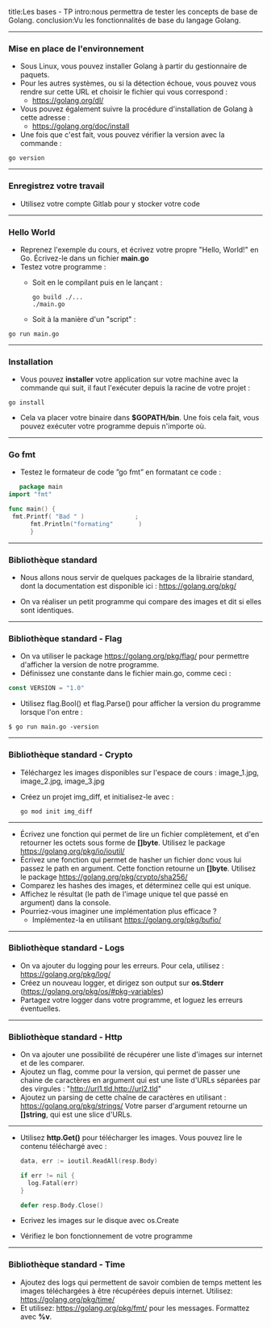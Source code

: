 <!-- markdownlint-disable  MD013 MD041 MD033 MD034 MD024 MD026 -->
title:Les bases - TP
intro:nous permettra de tester les concepts de base de Golang.
conclusion:Vu les fonctionnalités de base du langage Golang.

---

### Mise en place de l'environnement

- Sous Linux, vous pouvez installer Golang à partir du gestionnaire de paquets.
- Pour les autres systèmes, ou si la détection échoue, vous pouvez vous rendre sur cette URL et choisir le fichier qui vous correspond :
  - https://golang.org/dl/
- Vous pouvez également suivre la procédure d'installation de Golang à cette adresse :
  - https://golang.org/doc/install
- Une fois que c'est fait, vous pouvez vérifier la version avec la commande :

```shell
go version
```

---

### Enregistrez votre travail

- Utilisez votre compte Gitlab pour y stocker votre code

---

### Hello World

- Reprenez l'exemple du cours, et écrivez votre propre "Hello, World!" en Go. Écrivez-le dans un fichier **main.go**
- Testez votre programme :
  - Soit en le compilant puis en le lançant :

    ```shell
    go build ./...
    ./main.go
    
    ```

  - Soit à la manière d'un "script" :

```shell
go run main.go
```

---

### Installation

- Vous pouvez **installer** votre application sur votre machine avec la commande qui suit, il faut l'exécuter depuis la racine de votre projet :

```shell
go install
```

- Cela va placer votre binaire dans **$GOPATH/bin**. Une fois cela fait, vous pouvez exécuter votre programme depuis n'importe où.

---

### Go fmt

- Testez le formateur de code ”go fmt” en formatant ce code :

```go
   package main
import "fmt"

func main() {
 fmt.Printf( "Bad " )              ;
      fmt.Println("formating"       )
      }
```

---

### Bibliothèque standard

- Nous allons nous servir de quelques packages de la librairie standard, dont la documentation est disponible ici :
  https://golang.org/pkg/

- On va réaliser un petit programme qui compare des images et dit si elles sont identiques.

---

### Bibliothèque standard - Flag

- On va utiliser le package https://golang.org/pkg/flag/ pour permettre d'afficher la version de notre programme.
- Définissez une constante dans le fichier main.go, comme ceci :

```go
const VERSION = "1.0"
```

- Utilisez flag.Bool() et flag.Parse() pour afficher la version du programme lorsque l'on entre :

```shell
$ go run main.go -version
```

---

### Bibliothèque standard - Crypto

- Téléchargez les images disponibles sur l'espace de cours : image_1.jpg, image_2.jpg, image_3.jpg
- Créez un projet img_diff, et initialisez-le avec :

  ```shell
  go mod init img_diff
  ```

---

- Écrivez une fonction qui permet de lire un fichier complètement, et d'en retourner les octets sous forme de **[]byte**.
  Utilisez le package https://golang.org/pkg/io/ioutil/
- Écrivez une fonction qui permet de hasher un fichier donc vous lui passez le path en argument. Cette fonction retourne un **[]byte**.
  Utilisez le package https://golang.org/pkg/crypto/sha256/
- Comparez les hashes des images, et déterminez celle qui est unique.
- Affichez le résultat (le path de l'image unique tel que passé en argument) dans la console.
- Pourriez-vous imaginer une implémentation plus efficace ?
  - Implémentez-la en utilisant https://golang.org/pkg/bufio/

---

### Bibliothèque standard - Logs

- On va ajouter du logging pour les erreurs. Pour cela, utilisez :
  https://golang.org/pkg/log/
- Créez un nouveau logger, et dirigez son output sur **os.Stderr**
  (https://golang.org/pkg/os/#pkg-variables)
- Partagez votre logger dans votre programme, et loguez les erreurs éventuelles.

---

### Bibliothèque standard - Http

- On va ajouter une possibilité de récupérer une liste d'images sur internet et de les comparer.
- Ajoutez un flag, comme pour la version, qui permet de passer une chaine de caractères en argument qui est une liste d'URLs séparées par des
virgules :
  "http://url1.tld,http://url2.tld"
- Ajoutez un parsing de cette chaîne de caractères en utilisant :
  https://golang.org/pkg/strings/
  Votre parser d'argument retourne un **[]string**, qui est une slice d'URLs.

---

- Utilisez **http.Get()** pour télécharger les images. Vous pouvez lire le contenu téléchargé avec :

  ```go
  data, err := ioutil.ReadAll(resp.Body) 

  if err != nil {
    log.Fatal(err)
  }

  defer resp.Body.Close()
  ```

- Ecrivez les images sur le disque avec os.Create
- Vérifiez le bon fonctionnement de votre programme

---

### Bibliothèque standard - Time

- Ajoutez des logs qui permettent de savoir combien de temps mettent les images téléchargées à être récupérées depuis internet.
  Utilisez: https://golang.org/pkg/time/
- Et utilisez: https://golang.org/pkg/fmt/ pour les messages. Formattez avec **%v**.
